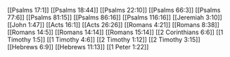 [[Psalms 17:1]]
[[Psalms 18:44]]
[[Psalms 22:10]]
[[Psalms 66:3]]
[[Psalms 77:6]]
[[Psalms 81:15]]
[[Psalms 86:16]]
[[Psalms 116:16]]
[[Jeremiah 3:10]]
[[John 1:47]]
[[Acts 16:1]]
[[Acts 26:26]]
[[Romans 4:21]]
[[Romans 8:38]]
[[Romans 14:5]]
[[Romans 14:14]]
[[Romans 15:14]]
[[2 Corinthians 6:6]]
[[1 Timothy 1:5]]
[[1 Timothy 4:6]]
[[2 Timothy 1:12]]
[[2 Timothy 3:15]]
[[Hebrews 6:9]]
[[Hebrews 11:13]]
[[1 Peter 1:22]]
